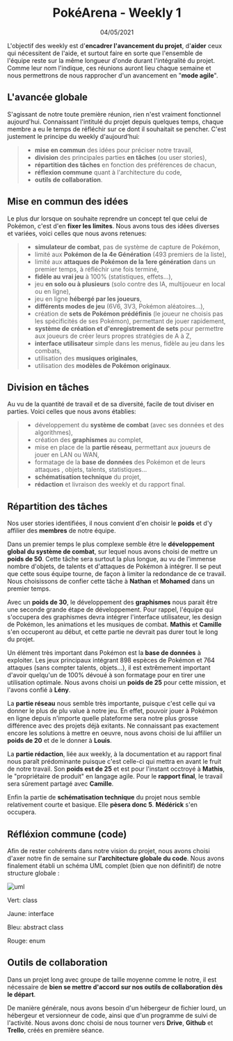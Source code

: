 # <center>PokéArena - Weekly 1</center>

<center>04/05/2021</center>

L'objectif des weekly est d'**encadrer l'avancement du projet**, d'**aider** ceux qui nécessitent de l'aide, et surtout faire en sorte que l'ensemble de l'équipe reste sur la même longueur d'onde durant l'intégralité du projet. Comme leur nom l'indique, ces réunions auront lieu chaque semaine et nous permettrons de nous rapprocher d'un avancement en "**mode agile**".

## L'avancée globale

S'agissant de notre toute première réunion, rien n'est vraiment fonctionnel aujourd'hui.  Connaissant l'intitulé du projet depuis quelques temps, chaque membre a eu le temps de réfléchir sur ce dont il souhaitait se pencher. C'est justement le principe du weekly d'aujourd'hui: 

> -   **mise en commun** des idées pour préciser notre travail,
> -   **division** des principales parties **en tâches** (ou user stories),
> -   **répartition des tâches** en fonction des préférences de chacun,
> -   **réflexion commune** quant à l'architecture du code,
> -   **outils de collaboration**.


## Mise en commun des idées

Le plus dur lorsque on souhaite reprendre un concept tel que celui de Pokémon, c'est d'en **fixer les limites**. Nous avons tous des idées diverses et variées, voici celles que nous avons retenues:

> -   **simulateur de combat**, pas de système de capture de Pokémon,
> -   limité aux **Pokémon de la** **4e Génération** (493 premiers de la liste),
> -   limité aux **attaques de Pokémon de la 1ere génération** dans un premier temps, à réfléchir une fois terminé,
> -   **fidèle au vrai jeu** à 100% (statistiques, effets...),
> -   jeu **en solo ou à plusieurs** (solo contre des IA, multijoueur en local ou en ligne),
> -   jeu en ligne **hébergé par les joueurs**,
> -   **différents modes de jeu** (6V6, 3V3, Pokémon aléatoires...),
> -   création de **sets de Pokémon prédéfinis** (le joueur ne choisis pas les spécificités de ses Pokémon), permettant de jouer rapidement,
> -   **système de création et d'enregistrement de sets** pour permettre aux joueurs de créer leurs propres stratégies de A à Z,
> -   **interface utilisateur** simple dans les menus, fidèle au jeu dans les combats,
> -   utilisation des **musiques originales**,
> -   utilisation des **modèles de Pokémon originaux**.

## Division en tâches

Au vu de la quantité de travail et de sa diversité, facile de tout diviser en parties. Voici celles que nous avons établies:

> -   développement du **système de combat** (avec ses données et des algorithmes),
> -   création des **graphismes** au complet,
> -   mise en place de la **partie réseau**, permettant aux joueurs de jouer en LAN ou WAN,
> -   formatage de la **base de données** des Pokémon et de leurs attaques , objets, talents, statistiques...
> -   **schématisation technique** du projet,
> -   **rédaction** et livraison des weekly et du rapport final.

## Répartition des tâches

Nos user stories identifiées, il nous convient d'en choisir le **poids** et d'y affilier des **membres** de notre équipe.

Dans un premier temps le plus complexe semble être le **développement global du système de combat**, sur lequel nous avons choisi de mettre un **poids de 50**. Cette tâche sera surtout la plus longue, au vu de l'immense nombre d'objets, de talents et d'attaques de Pokémon à intégrer. Il se peut que cette sous équipe tourne, de façon à limiter la redondance de ce travail. Nous choisissons de confier cette tâche à **Nathan** et **Mohamed** dans un premier temps.

Avec un **poids de 30**, le développement des **graphismes** nous parait être une seconde grande étape de développement. Pour rappel, l'équipe qui s'occupera des graphismes devra intégrer l'interface utilisateur, les design de Pokémon, les animations et les musiques de combat. **Mathis** et **Camille** s'en occuperont au début, et cette partie ne devrait pas durer tout le long du projet.

Un élément très important dans Pokémon est la **base de données** à exploiter. Les jeux principaux intégrant 898 espèces de Pokémon et 764 attaques (sans compter talents, objets...), il est extrêmement important d'avoir quelqu'un de 100% dévoué à son formatage pour en tirer une utilisation optimale. Nous avons choisi un **poids de 25** pour cette mission, et l'avons confié à **Lény**.

La **partie réseau** nous semble très importante, puisque c'est celle qui va donner le plus de plu value à notre jeu. En effet, pouvoir jouer à Pokémon en ligne depuis n'importe quelle plateforme sera notre plus grosse différence avec des projets déjà exitants. Ne connaissant pas exactement encore les solutions à mettre en oeuvre, nous avons choisi de lui affilier un **poids de 20** et de le donner à **Louis**.

La **partie rédaction**, liée aux weekly, à la documentation et au rapport final nous paraît prédominante puisque c'est celle-ci qui mettra en avant le fruit de notre travail. Son **poids est de 25** et est pour l'instant occtroyé à **Mathis**, le "propriétaire de produit" en langage agile. Pour le **rapport final**, le travail sera sûrement partagé avec **Camille**.

Enfin la partie de **schématisation technique** du projet nous semble relativement courte et basique. Elle **pèsera donc 5**. **Médérick** s'en occupera.

## Réfléxion commune (code)

Afin de rester cohérents dans notre vision du projet, nous avons choisi d'axer notre fin de semaine sur **l'architecture globale du code**. Nous avons finalement établi un schéma UML complet (bien que non définitif) de notre structure globale :

![uml](/Users/mathis/Desktop/uml.png)

Vert: class

Jaune: interface

Bleu: abstract class

Rouge: enum



## Outils de collaboration

Dans un projet long avec groupe de taille moyenne comme le notre, il est nécessaire de **bien se mettre d'accord sur nos outils de collaboration dès le départ**.

De manière générale, nous avons besoin d'un hébergeur de fichier lourd, un hébergeur et versionneur de code, ainsi que d'un programme de suivi de l'activité. Nous avons donc choisi de nous tourner vers **Drive**, **Github** et **Trello**, créés en première séance.